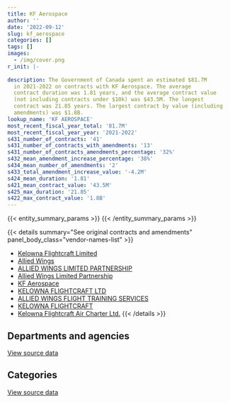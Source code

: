 ```yaml
---
title: KF Aerospace
author: ''
date: '2022-09-12'
slug: kf_aerospace
categories: []
tags: []
images:
  - /img/cover.png
r_init: |-
  
description: The Government of Canada spent an estimated $81.7M
  in 2021-2022 on contracts with KF Aerospace. The average
  contract duration was 1.81 years, and the average contract value
  (not including contracts under $10k) was $43.5M. The longest
  contract was 21.85 years. The largest contract by value (including
  amendments) was $1.8B.
lookup_name: 'KF AEROSPACE'
most_recent_fiscal_year_total: '81.7M'
most_recent_fiscal_year_year: '2021-2022'
s431_number_of_contracts: '41'
s431_number_of_contracts_with_amendments: '13'
s431_number_of_contracts_amendments_percentage: '32%'
s432_mean_amendment_increase_percentage: '38%'
s434_mean_number_of_amendments: '2'
s433_total_amendment_increase_value: '-4.2M'
s424_mean_duration: '1.81'
s421_mean_contract_value: '43.5M'
s425_max_duration: '21.85'
s422_max_contract_value: '1.8B'
---
```


<script src="/rmarkdown-libs/htmlwidgets/htmlwidgets.js"></script>
<link href="/rmarkdown-libs/datatables-css/datatables-crosstalk.css" rel="stylesheet" />
<script src="/rmarkdown-libs/datatables-binding/datatables.js"></script>
<script src="/rmarkdown-libs/jquery/jquery-3.6.0.min.js"></script>
<link href="/rmarkdown-libs/dt-core-bootstrap/css/dataTables.bootstrap.min.css" rel="stylesheet" />
<link href="/rmarkdown-libs/dt-core-bootstrap/css/dataTables.bootstrap.extra.css" rel="stylesheet" />
<script src="/rmarkdown-libs/dt-core-bootstrap/js/jquery.dataTables.min.js"></script>
<script src="/rmarkdown-libs/dt-core-bootstrap/js/dataTables.bootstrap.min.js"></script>
<link href="/rmarkdown-libs/crosstalk/css/crosstalk.min.css" rel="stylesheet" />
<script src="/rmarkdown-libs/crosstalk/js/crosstalk.min.js"></script>
<script src="/rmarkdown-libs/htmlwidgets/htmlwidgets.js"></script>
<link href="/rmarkdown-libs/datatables-css/datatables-crosstalk.css" rel="stylesheet" />
<script src="/rmarkdown-libs/datatables-binding/datatables.js"></script>
<script src="/rmarkdown-libs/jquery/jquery-3.6.0.min.js"></script>
<link href="/rmarkdown-libs/dt-core-bootstrap/css/dataTables.bootstrap.min.css" rel="stylesheet" />
<link href="/rmarkdown-libs/dt-core-bootstrap/css/dataTables.bootstrap.extra.css" rel="stylesheet" />
<script src="/rmarkdown-libs/dt-core-bootstrap/js/jquery.dataTables.min.js"></script>
<script src="/rmarkdown-libs/dt-core-bootstrap/js/dataTables.bootstrap.min.js"></script>
<link href="/rmarkdown-libs/crosstalk/css/crosstalk.min.css" rel="stylesheet" />
<script src="/rmarkdown-libs/crosstalk/js/crosstalk.min.js"></script>

{{< entity_summary_params >}}
{{< /entity_summary_params >}}

{{< details summary="See original contracts and amendments" panel_body_class="vendor-names-list" >}}
- [Kelowna Flightcraft Limited](https://search.open.canada.ca/en/ct/?sort=contract_value_f%20desc&page=1&search_text=%22Kelowna%20Flightcraft%20Limited%22)
- [Allied Wings](https://search.open.canada.ca/en/ct/?sort=contract_value_f%20desc&page=1&search_text=%22Allied%20Wings%22)
- [ALLIED WINGS LIMITED PARTNERSHIP](https://search.open.canada.ca/en/ct/?sort=contract_value_f%20desc&page=1&search_text=%22ALLIED%20WINGS%20LIMITED%20PARTNERSHIP%22)
- [Allied Wings Limited Partnership](https://search.open.canada.ca/en/ct/?sort=contract_value_f%20desc&page=1&search_text=%22Allied%20Wings%20Limited%20Partnership%22)
- [KF Aerospace](https://search.open.canada.ca/en/ct/?sort=contract_value_f%20desc&page=1&search_text=%22KF%20Aerospace%22)
- [KELOWNA FLIGHTCRAFT LTD](https://search.open.canada.ca/en/ct/?sort=contract_value_f%20desc&page=1&search_text=%22KELOWNA%20FLIGHTCRAFT%20LTD%22)
- [ALLIED WINGS FLIGHT TRAINING SERVICES](https://search.open.canada.ca/en/ct/?sort=contract_value_f%20desc&page=1&search_text=%22ALLIED%20WINGS%20FLIGHT%20TRAINING%20SERVICES%22)
- [KELOWNA FLIGHTCRAFT](https://search.open.canada.ca/en/ct/?sort=contract_value_f%20desc&page=1&search_text=%22KELOWNA%20FLIGHTCRAFT%22)
- [Kelowna Flightcraft Air Charter Ltd.](https://search.open.canada.ca/en/ct/?sort=contract_value_f%20desc&page=1&search_text=%22Kelowna%20Flightcraft%20Air%20Charter%20Ltd.%22)
{{< /details >}}

## Departments and agencies

<div id="htmlwidget-1" style="width:100%;height:auto;" class="datatables html-widget"></div>
<script type="application/json" data-for="htmlwidget-1">{"x":{"style":"bootstrap","filter":"none","vertical":false,"data":[["<a href=\"/departments/dnd-mdn/\">National Defence<\/a>","<a href=\"/departments/nrc-cnrc/\">National Research Council Canada<\/a>","<a href=\"/departments/tsb-bst/\">Transportation Safety Board of Canada<\/a>"],[81690943.36,824188.21,null],[82007031.68,3019509.15,18553.5],[81759506.19,246381.02,null],[81687815.01,53322.69,null]],"container":"<table class=\"table table-striped table-hover row-border order-column display\">\n  <thead>\n    <tr>\n      <th>Department<\/th>\n      <th>2018-2019<\/th>\n      <th>2019-2020<\/th>\n      <th>2020-2021<\/th>\n      <th>2021-2022<\/th>\n    <\/tr>\n  <\/thead>\n<\/table>","options":{"order":[[4,"desc"]],"pageLength":10,"autoWidth":true,"columnDefs":[{"targets":1,"render":"function(data, type, row, meta) {\n    return type !== 'display' ? data : DTWidget.formatCurrency(data, \"$\", 2, 3, \",\", \".\", true, null);\n  }"},{"targets":2,"render":"function(data, type, row, meta) {\n    return type !== 'display' ? data : DTWidget.formatCurrency(data, \"$\", 2, 3, \",\", \".\", true, null);\n  }"},{"targets":3,"render":"function(data, type, row, meta) {\n    return type !== 'display' ? data : DTWidget.formatCurrency(data, \"$\", 2, 3, \",\", \".\", true, null);\n  }"},{"targets":4,"render":"function(data, type, row, meta) {\n    return type !== 'display' ? data : DTWidget.formatCurrency(data, \"$\", 2, 3, \",\", \".\", true, null);\n  }"},{"width":"16%","targets":[1,2,3,4]},{"className":"dt-right","targets":[1,2,3,4]}],"orderClasses":false}},"evals":["options.columnDefs.0.render","options.columnDefs.1.render","options.columnDefs.2.render","options.columnDefs.3.render"],"jsHooks":[]}</script>
<p class="text-right">
<a href="https://github.com/GoC-Spending/contracts-data/tree/main/data/out/vendors/kf_aerospace/summary_by_fiscal_year_by_department.csv" class="source-data-link btn btn-link">View source data</a>
</p>

## Categories

<div id="htmlwidget-2" style="width:100%;height:auto;" class="datatables html-widget"></div>
<script type="application/json" data-for="htmlwidget-2">{"x":{"style":"bootstrap","filter":"none","vertical":false,"data":[["<a href=\"/categories/facilities_and_construction/\">Facilities and construction<\/a>","<a href=\"/categories/defence/\">Defence<\/a>","<a href=\"/categories/professional_services/\">Professional services<\/a>","<a href=\"/categories/transportation_and_logistics/\">Transportation and logistics<\/a>","<a href=\"/categories/human_capital/\">Human capital<\/a>"],[80912890.29,774924.72,3128.34,824188.21,null],[81134569.45,777047.8,95414.43,3019509.15,18553.5],[80912890.29,774924.72,71691.17,246381.02,null],[80912890.29,774924.72,null,53322.69,null]],"container":"<table class=\"table table-striped table-hover row-border order-column display\">\n  <thead>\n    <tr>\n      <th>Category<\/th>\n      <th>2018-2019<\/th>\n      <th>2019-2020<\/th>\n      <th>2020-2021<\/th>\n      <th>2021-2022<\/th>\n    <\/tr>\n  <\/thead>\n<\/table>","options":{"order":[[4,"desc"]],"dom":"t","pageLength":30,"autoWidth":true,"columnDefs":[{"targets":1,"render":"function(data, type, row, meta) {\n    return type !== 'display' ? data : DTWidget.formatCurrency(data, \"$\", 2, 3, \",\", \".\", true, null);\n  }"},{"targets":2,"render":"function(data, type, row, meta) {\n    return type !== 'display' ? data : DTWidget.formatCurrency(data, \"$\", 2, 3, \",\", \".\", true, null);\n  }"},{"targets":3,"render":"function(data, type, row, meta) {\n    return type !== 'display' ? data : DTWidget.formatCurrency(data, \"$\", 2, 3, \",\", \".\", true, null);\n  }"},{"targets":4,"render":"function(data, type, row, meta) {\n    return type !== 'display' ? data : DTWidget.formatCurrency(data, \"$\", 2, 3, \",\", \".\", true, null);\n  }"},{"width":"16%","targets":[1,2,3,4]},{"className":"dt-right","targets":[1,2,3,4]}],"orderClasses":false,"lengthMenu":[10,25,30,50,100]}},"evals":["options.columnDefs.0.render","options.columnDefs.1.render","options.columnDefs.2.render","options.columnDefs.3.render"],"jsHooks":[]}</script>
<p class="text-right">
<a href="https://github.com/GoC-Spending/contracts-data/tree/main/data/out/vendors/kf_aerospace/summary_by_fiscal_year_by_category.csv" class="source-data-link btn btn-link">View source data</a>
</p>
